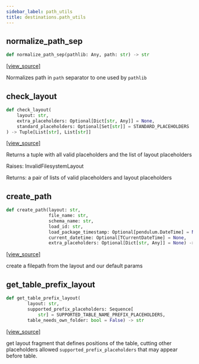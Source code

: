 ```yaml
---
sidebar_label: path_utils
title: destinations.path_utils
---
```


## normalize\_path\_sep

```python
def normalize_path_sep(pathlib: Any, path: str) -> str
```

[[view_source]](https://github.com/dlt-hub/dlt/blob/e9c9ecfa8a644fdb516dd74aabca3bf75bafb154/dlt/destinations/path_utils.py#L78)

Normalizes path in `path` separator to one used by `pathlib`

## check\_layout

```python
def check_layout(
    layout: str,
    extra_placeholders: Optional[Dict[str, Any]] = None,
    standard_placeholders: Optional[Set[str]] = STANDARD_PLACEHOLDERS
) -> Tuple[List[str], List[str]]
```

[[view_source]](https://github.com/dlt-hub/dlt/blob/e9c9ecfa8a644fdb516dd74aabca3bf75bafb154/dlt/destinations/path_utils.py#L176)

Returns a tuple with all valid placeholders and the list of layout placeholders

Raises: InvalidFilesystemLayout

Returns: a pair of lists of valid placeholders and layout placeholders

## create\_path

```python
def create_path(layout: str,
                file_name: str,
                schema_name: str,
                load_id: str,
                load_package_timestamp: Optional[pendulum.DateTime] = None,
                current_datetime: Optional[TCurrentDateTime] = None,
                extra_placeholders: Optional[Dict[str, Any]] = None) -> str
```

[[view_source]](https://github.com/dlt-hub/dlt/blob/e9c9ecfa8a644fdb516dd74aabca3bf75bafb154/dlt/destinations/path_utils.py#L212)

create a filepath from the layout and our default params

## get\_table\_prefix\_layout

```python
def get_table_prefix_layout(
        layout: str,
        supported_prefix_placeholders: Sequence[
            str] = SUPPORTED_TABLE_NAME_PREFIX_PLACEHOLDERS,
        table_needs_own_folder: bool = False) -> str
```

[[view_source]](https://github.com/dlt-hub/dlt/blob/e9c9ecfa8a644fdb516dd74aabca3bf75bafb154/dlt/destinations/path_utils.py#L248)

get layout fragment that defines positions of the table, cutting other placeholders
allowed `supported_prefix_placeholders` that may appear before table.

